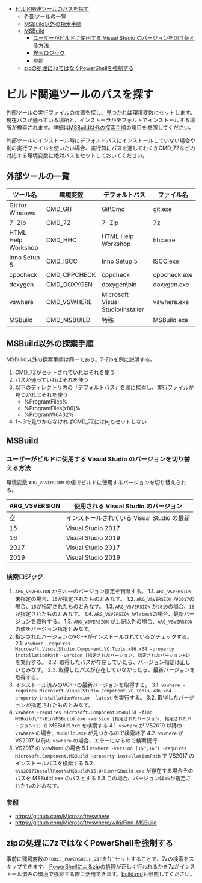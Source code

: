 ﻿- [ビルド関連ツールのパスを探す](#%e3%83%93%e3%83%ab%e3%83%89%e9%96%a2%e9%80%a3%e3%83%84%e3%83%bc%e3%83%ab%e3%81%ae%e3%83%91%e3%82%b9%e3%82%92%e6%8e%a2%e3%81%99)
  - [外部ツールの一覧](#%e5%a4%96%e9%83%a8%e3%83%84%e3%83%bc%e3%83%ab%e3%81%ae%e4%b8%80%e8%a6%a7)
  - [MSBuild以外の探索手順](#msbuild%e4%bb%a5%e5%a4%96%e3%81%ae%e6%8e%a2%e7%b4%a2%e6%89%8b%e9%a0%86)
  - [MSBuild](#msbuild)
    - [ユーザーがビルドに使用する Visual Studio のバージョンを切り替える方法](#%e3%83%a6%e3%83%bc%e3%82%b6%e3%83%bc%e3%81%8c%e3%83%93%e3%83%ab%e3%83%89%e3%81%ab%e4%bd%bf%e7%94%a8%e3%81%99%e3%82%8b-visual-studio-%e3%81%ae%e3%83%90%e3%83%bc%e3%82%b8%e3%83%a7%e3%83%b3%e3%82%92%e5%88%87%e3%82%8a%e6%9b%bf%e3%81%88%e3%82%8b%e6%96%b9%e6%b3%95)
    - [検索ロジック](#%e6%a4%9c%e7%b4%a2%e3%83%ad%e3%82%b8%e3%83%83%e3%82%af)
    - [参照](#%e5%8f%82%e7%85%a7)
  - [zipの処理に7zではなくPowerShellを強制する](#zip%e3%81%ae%e5%87%a6%e7%90%86%e3%81%ab7z%e3%81%a7%e3%81%af%e3%81%aa%e3%81%8fpowershell%e3%82%92%e5%bc%b7%e5%88%b6%e3%81%99%e3%82%8b)

# ビルド関連ツールのパスを探す
外部ツールの実行ファイルの位置を探し、見つかれば環境変数にセットします。現在パスが通っている場所と、インストーラがデフォルトでインストールする場所が検索されます。詳細は[MSBuild以外の探索手順](#msbuild%E4%BB%A5%E5%A4%96%E3%81%AE%E6%8E%A2%E7%B4%A2%E6%89%8B%E9%A0%86)の項目を参照してください。

外部ツールのインストール時にデフォルトパスにインストールしていない場合や別の実行ファイルを使いたい場合、実行前にパスを通しておくかCMD_7Zなどの対応する環境変数に絶対パスをセットしておいてください。

## 外部ツールの一覧
|      ツール名      |   環境変数   |   デフォルトパス   |  ファイル名  |
| ------------------ | ------------ | ------------------ | ------------ |
| Git for Windows    | CMD_GIT      | Git\Cmd            | git.exe      |
| 7-Zip              | CMD_7Z       | 7-Zip              | 7z           |
| HTML Help Workshop | CMD_HHC      | HTML Help Workshop | hhc.exe      |
| Inno Setup 5       | CMD_ISCC     | Inno Setup 5       | ISCC.exe     |
| cppcheck           | CMD_CPPCHECK | cppcheck           | cppcheck.exe |
| doxygen            | CMD_DOXYGEN  | doxygen\bin        | doxygen.exe  |
| vswhere            | CMD_VSWHERE  | Microsoft Visual Studio\Installer | vswhere.exe  |
| MSBuild            | CMD_MSBUILD  | 特殊               | MSBuild.exe  |

## MSBuild以外の探索手順
MSBuild以外の探索手順は同一であり、7-Zipを例に説明する。

1. CMD_7Zがセットされていればそれを使う
2. パスが通っていればそれを使う
3. 以下のディレクトリ内の「デフォルトパス」を順に探索し、実行ファイルが見つかればそれを使う
    * %ProgramFiles%
    * %ProgramFiles(x86)%
    * %ProgramW6432%
4. 1～3で見つからなければCMD_7Zには何もセットしない

## MSBuild

### ユーザーがビルドに使用する Visual Studio のバージョンを切り替える方法

環境変数 ```ARG_VSVERSION``` の値でビルドに使用するバージョンを切り替えられる。

| ARG_VSVERSION  | 使用される Visual Studio のバージョン  |
| -------------- | ------------------------------------- |
| 空             | インストールされている Visual Studio の最新   |
| 15             | Visual Studio 2017                           |
| 16             | Visual Studio 2019                           |
| 2017           | Visual Studio 2017                           |
| 2019           | Visual Studio 2019                           |

### 検索ロジック

1. `ARG_VSVERSION` から`VC++`のバージョン指定を判断する。
  1.1.  `ARG_VSVERSION` 未指定の場合、`15`が指定されたものとみなす。
  1.2.  `ARG_VSVERSION` が`2017`の場合、`15`が指定されたものとみなす。
  1.3.  `ARG_VSVERSION` が`2019`の場合、`16`が指定されたものとみなす。
  1.4.  `ARG_VSVERSION` が`latest`の場合、最新バージョンを取得する。
  1.3.  `ARG_VSVERSION` が上記以外の場合、`ARG_VSVERSION` の値をバージョン指定とみなす。
2. 指定されたバージョンのVC++がインストールされているかチェックする。  
  2.1.  ```vswhere -requires Microsoft.VisualStudio.Component.VC.Tools.x86.x64 -property installationPath -version [指定されたバージョン, 指定されたバージョン+1)``` を実行する。
  2.2.  取得したパスが存在していたら、バージョン指定は正しいとみなす。
  2.3.  取得したパスが存在していなかったら、最新バージョンを取得する。
3. インストール済みのVC++の最新バージョンを取得する。
  3.1.  ```vswhere -requires Microsoft.VisualStudio.Component.VC.Tools.x86.x64 -property installationVersion -latest``` を実行する。
  3.2.  取得したバージョンが指定されたものとみなす。
4. ```vswhere -requires Microsoft.Component.MSBuild -find MSBuild\**\Bin\MSBuild.exe -version [指定されたバージョン, 指定されたバージョン+1)``` で MSBuild.exe を検索する
  4.1. `vswhere` が VS2019 以降の `vswhere` の場合、`MSBuild.exe` が見つかるので検索終了
  4.2. `vswhere` が VS2017 以前の `vswhere` の場合、エラーになるので検索続行
5. VS2017 の vswhere の場合
  5.1 ```vswhere -version [15^,16^) -requires Microsoft.Component.MSBuild -property installationPath``` で VS2017 のインストールパスを検索する
  5.2 ```%Vs2017InstallRoot%\MSBuild\15.0\Bin\MSBuild.exe``` が存在する場合そのパスを MSBuild.exe のパスとする
  5.3 この場合、バージョンは`15`が指定されたものとみなす。

### 参照
* https://github.com/Microsoft/vswhere
* https://github.com/Microsoft/vswhere/wiki/Find-MSBuild

## zipの処理に7zではなくPowerShellを強制する
事前に環境変数の`FORCE_POWERSHELL_ZIP`を1にセットすることで、7zの検索をスキップできます。
[PowerShellによるzipの処理](zip/readme.md)が正しく行われるかを7zがインストール済みの環境で検証する際に活用できます。[build.md](../build.md#powershell-によるzipファイルの圧縮解凍内容確認の強制)も参照してください。
